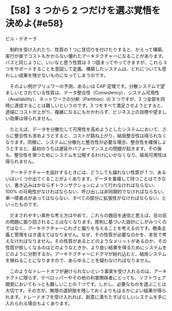 # 【58】3 つから 2 つだけを選ぶ覚悟を決めよ{#e58}

<div class="author">ビル・デオーラ</div>

　制約を受け入れたり、性質の 1 つに見切りを付けたりすると、かえって構築、実行が楽でコストもかからない優れたアーキテクチャーになることがあります。バスと同じように、いいなと思う性質は 3 つ固まってやってきますが、これら 3 つをサポートすることを意図して定義、構築したシステムは、どれについても思わしい成果を残せないものになってしまうのです。

　そのよい例がブリュワーの予測、あるいは CAP 定理です。分散システムで望ましいとされている性質は、データ整合性（Consistency）、システム可用性（Availability）、ネットワークの分断（Partition）の 3 つですが、3 つ全部を同時に達成することは難しいというのです。3 つをすべて満足させようとすると、途端にコストが上がり、複雑になるにもかかわらず、ビジネス上の目標や望ましい効果は得られません。

　たとえば、データを分散化して可用性を高めようとしたシステムにおいて、さらに整合性も求めようとすると、コストが跳ね上がり、結局整合性は得られなくなります。同様に、システムに分散化と整合性が必要な場合、整合性を確保しようとすると、最初のうちは遅延やパフォーマンス上の問題が起きます。その後も、整合性を保つためにシステムを公開するわけにいかなくなり、結局可用性は得られません。

　アーキテクチャーを設計するときには、どうしても譲れない性質が 1 つ、あるいはいくつか出てくることがよくあります。データを重複して持つことはできない、書き込みはかならずトランザクションによって行わなければならない、100% の可用性がなければならない、呼び出しは非同期的でなければならない、単一障害点があってはならない、すべての部分に拡張性がなければならない、といったものです。

　だまされやすい素朴な考え方はやめて、これらの題目を迷信と思えば、目の前の問題に振り回されることはなくなります。原則に基づいた設計にしがみつくのではなく、アーキテクチャーにわざと偏りを与えることを考えるのです。教条主義と管理をはき違えてはなりません。なぜ、その性質が必要なのかを、本気で考えなければなりません。その性質があるとどのようなメリットがあるのか、その性質が欲しくなるのはどのようなときか、より良い結果を得るためにシステムをどのように分割するか。アーキテクチャーにドグマが紛れ込むと、結局システムを損ねることになりますので、あらゆることを疑わなければなりません。

　このようなトレードオフが避けられないという事実を受け入れるのは、アーキテクトに限らず、デベロッパーやその他の利害関係者にとっても、ソフトウェア開発においてもっとも難しいことの 1 つです。しかし、必要なものを選ぶことは大切です。その方が、無限の選択肢を残しておくよりもはるかによい結果が得られます。トレードオフを受け入れれば、創意に満ちたすばらしいシステムを手に入れられる場合もよくあります。

